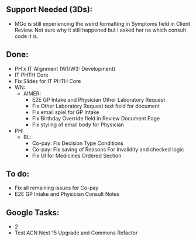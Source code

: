 ## Support Needed (3Ds):
  - MGo is still experiencing the weird formatting in Symptoms field in Client Review. Not sure why it still happened but I asked her na which consult code it is.
## Done:
  - PH x IT Alignment (W1/W3: Development)
  - IT PHTH Core
  - Fix Slides for IT PHTH Core
  - WN:
    - AIMER:
      - E2E GP Intake and Physician Other Laboratory Request
      - Fix Other Laboratory Request text field for document
      - Fix email spiel for GP Intake
      - Fix Birthday Override field in Review Document Page
      - Fix styling of email body for Physician
  - PH:
    - BL:
      - Co-pay: Fix Decision Type Conditions
      - Co-pay: Fix saving of Reasons For Invalidity and checked logic
      - Fix UI for Medicines Ordered Section
## To do:
  - Fix all remaining issues for Co-pay
  - E2E GP Intake and Physician Consult Notes
## Google Tasks:
  - 2
  - Test ACN Next 15 Upgrade and Commons Refactor
